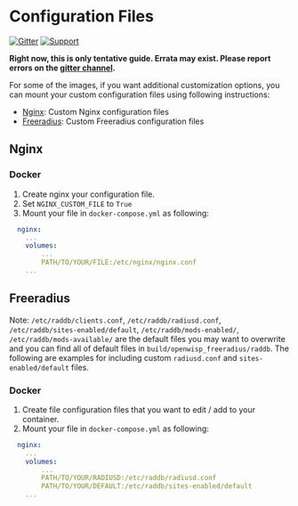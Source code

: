 # Configuration Files

[![Gitter](https://badges.gitter.im/openwisp/dockerize-openwisp.svg)](https://gitter.im/openwisp/dockerize-openwisp?utm_source=badge&utm_medium=badge&utm_campaign=pr-badge)
[![Support](https://img.shields.io/badge/support-orange.svg)](http://openwisp.org/support.html)

**Right now, this is only tentative guide. Errata may exist. Please report errors on the [gitter channel](https://gitter.im/openwisp/dockerize-openwisp?utm_source=badge&utm_medium=badge&utm_campaign=pr-badge).**

For some of the images, if you want additional customization options, you can mount your custom configuration files using following instructions:

- [Nginx](#Nginx): Custom Nginx configuration files
- [Freeradius](#Freeradius): Custom Freeradius configuration files

## Nginx

### Docker

1. Create nginx your configuration file.
2. Set `NGINX_CUSTOM_FILE` to `True`
3. Mount your file in `docker-compose.yml` as following:

```yaml
  nginx:
    ...
    volumes:
        ...
        PATH/TO/YOUR/FILE:/etc/nginx/nginx.conf
    ...
```
## Freeradius

Note: `/etc/raddb/clients.conf`, `/etc/raddb/radiusd.conf`, `/etc/raddb/sites-enabled/default`, `/etc/raddb/mods-enabled/`, `/etc/raddb/mods-available/` are the default files you may want to overwrite and you can find all of default files in `build/openwisp_freeradius/raddb`. The following are examples for including custom `radiusd.conf` and `sites-enabled/default` files.

### Docker

1. Create file configuration files that you want to edit / add to your container.
2. Mount your file in `docker-compose.yml` as following:

```yaml
  nginx:
    ...
    volumes:
        ...
        PATH/TO/YOUR/RADIUSD:/etc/raddb/radiusd.conf
        PATH/TO/YOUR/DEFAULT:/etc/raddb/sites-enabled/default
    ...
```
